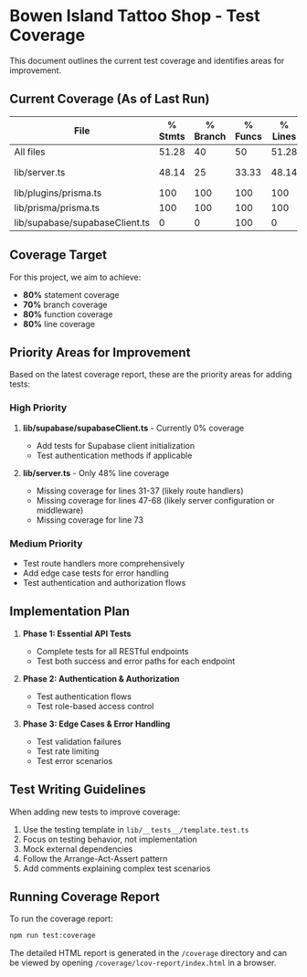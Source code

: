 # Bowen Island Tattoo Shop - Test Coverage

This document outlines the current test coverage and identifies areas for improvement.

## Current Coverage (As of Last Run)

| File                | % Stmts | % Branch | % Funcs | % Lines | Uncovered Lines       |
|---------------------|---------|----------|---------|---------|------------------------|
| All files           | 51.28   | 40       | 50      | 51.28   |                        |
| lib/server.ts       | 48.14   | 25       | 33.33   | 48.14   | 31-37, 47-68, 73       |
| lib/plugins/prisma.ts | 100   | 100      | 100     | 100     |                        |
| lib/prisma/prisma.ts | 100    | 100      | 100     | 100     |                        |
| lib/supabase/supabaseClient.ts | 0 | 0    | 100     | 0       | 3-10                   |

## Coverage Target

For this project, we aim to achieve:
- **80%** statement coverage
- **70%** branch coverage
- **80%** function coverage
- **80%** line coverage

## Priority Areas for Improvement

Based on the latest coverage report, these are the priority areas for adding tests:

### High Priority
1. **lib/supabase/supabaseClient.ts** - Currently 0% coverage
   - Add tests for Supabase client initialization
   - Test authentication methods if applicable

2. **lib/server.ts** - Only 48% line coverage
   - Missing coverage for lines 31-37 (likely route handlers)
   - Missing coverage for lines 47-68 (likely server configuration or middleware)
   - Missing coverage for line 73

### Medium Priority
- Test route handlers more comprehensively
- Add edge case tests for error handling 
- Test authentication and authorization flows

## Implementation Plan

1. **Phase 1: Essential API Tests**
   - Complete tests for all RESTful endpoints
   - Test both success and error paths for each endpoint

2. **Phase 2: Authentication & Authorization**
   - Test authentication flows
   - Test role-based access control

3. **Phase 3: Edge Cases & Error Handling**
   - Test validation failures
   - Test rate limiting
   - Test error scenarios

## Test Writing Guidelines

When adding new tests to improve coverage:

1. Use the testing template in `lib/__tests__/template.test.ts`
2. Focus on testing behavior, not implementation
3. Mock external dependencies
4. Follow the Arrange-Act-Assert pattern
5. Add comments explaining complex test scenarios

## Running Coverage Report

To run the coverage report:

```bash
npm run test:coverage
```

The detailed HTML report is generated in the `/coverage` directory and can be viewed by opening `/coverage/lcov-report/index.html` in a browser. 